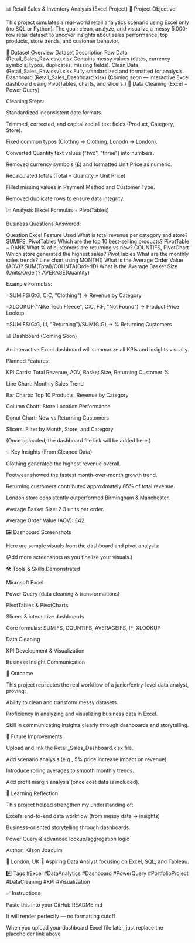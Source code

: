 📊 Retail Sales & Inventory Analysis (Excel Project)
🔎 Project Objective

This project simulates a real-world retail analytics scenario using Excel only (no SQL or Python).
The goal: clean, analyze, and visualize a messy 5,000-row retail dataset to uncover insights about sales performance, top products, store trends, and customer behavior.

📂 Dataset Overview
Dataset	Description
Raw Data (Retail_Sales_Raw.csv).xlsx
	Contains messy values (dates, currency symbols, typos, duplicates, missing fields).
Clean Data (Retail_Sales_Raw.csv).xlsx
	Fully standardized and formatted for analysis.
Dashboard (Retail_Sales_Dashboard.xlsx)	(Coming soon — interactive Excel dashboard using PivotTables, charts, and slicers.)
🧹 Data Cleaning (Excel + Power Query)

Cleaning Steps:

Standardized inconsistent date formats.

Trimmed, corrected, and capitalized all text fields (Product, Category, Store).

Fixed common typos (Clothng → Clothing, Lonodn → London).

Converted Quantity text values ("two", "three") into numbers.

Removed currency symbols (£) and formatted Unit Price as numeric.

Recalculated totals (Total = Quantity × Unit Price).

Filled missing values in Payment Method and Customer Type.

Removed duplicate rows to ensure data integrity.

📈 Analysis (Excel Formulas + PivotTables)

Business Questions Answered:

Question	Excel Feature Used
What is total revenue per category and store?	SUMIFS, PivotTables
Which are the top 10 best-selling products?	PivotTable + RANK
What % of customers are returning vs new?	COUNTIFS, PivotChart
Which store generated the highest sales?	PivotTables
What are the monthly sales trends?	Line chart using MONTH()
What is the Average Order Value (AOV)?	SUM(Total)/COUNTA(OrderID)
What is the Average Basket Size (Units/Order)?	AVERAGE(Quantity)

Example Formulas:

=SUMIFS(G:G, C:C, "Clothing") → Revenue by Category

=XLOOKUP("Nike Tech Fleece", C:C, F:F, "Not Found") → Product Price Lookup

=SUMIFS(G:G, I:I, "Returning")/SUM(G:G) → % Returning Customers

📊 Dashboard (Coming Soon)

An interactive Excel dashboard will summarize all KPIs and insights visually.

Planned Features:

KPI Cards: Total Revenue, AOV, Basket Size, Returning Customer %

Line Chart: Monthly Sales Trend

Bar Charts: Top 10 Products, Revenue by Category

Column Chart: Store Location Performance

Donut Chart: New vs Returning Customers

Slicers: Filter by Month, Store, and Category

(Once uploaded, the dashboard file link will be added here.)

💡 Key Insights (From Cleaned Data)

Clothing generated the highest revenue overall.

Footwear showed the fastest month-over-month growth trend.

Returning customers contributed approximately 65% of total revenue.

London store consistently outperformed Birmingham & Manchester.

Average Basket Size: 2.3 units per order.

Average Order Value (AOV): £42.

🖼 Dashboard Screenshots

Here are sample visuals from the dashboard and pivot analysis:




(Add more screenshots as you finalize your visuals.)

🛠 Tools & Skills Demonstrated

Microsoft Excel

Power Query (data cleaning & transformations)

PivotTables & PivotCharts

Slicers & interactive dashboards

Core formulas: SUMIFS, COUNTIFS, AVERAGEIFS, IF, XLOOKUP

Data Cleaning

KPI Development & Visualization

Business Insight Communication

🚀 Outcome

This project replicates the real workflow of a junior/entry-level data analyst, proving:

Ability to clean and transform messy datasets.

Proficiency in analyzing and visualizing business data in Excel.

Skill in communicating insights clearly through dashboards and storytelling.

🔗 Future Improvements

Upload and link the Retail_Sales_Dashboard.xlsx file.

Add scenario analysis (e.g., 5% price increase impact on revenue).

Introduce rolling averages to smooth monthly trends.

Add profit margin analysis (once cost data is included).

🧠 Learning Reflection

This project helped strengthen my understanding of:

Excel’s end-to-end data workflow (from messy data → insights)

Business-oriented storytelling through dashboards

Power Query & advanced lookup/aggregation logic

Author: Kilson Joaquim

📍 London, UK
🎯 Aspiring Data Analyst focusing on Excel, SQL, and Tableau.

#️⃣ Tags
#Excel #DataAnalytics #Dashboard #PowerQuery #PortfolioProject #DataCleaning #KPI #Visualization

✅ Instructions

Paste this into your GitHub README.md

It will render perfectly — no formatting cutoff

When you upload your dashboard Excel file later, just replace the placeholder link above
